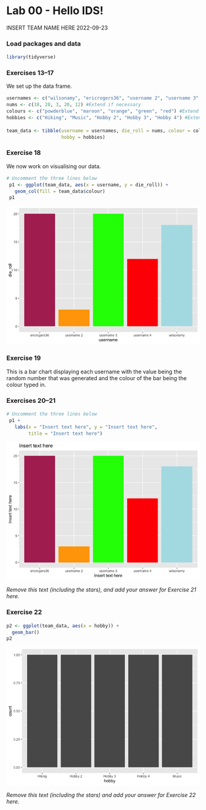 Lab 00 - Hello IDS!
================
INSERT TEAM NAME HERE
2022-09-23

### Load packages and data

``` r
library(tidyverse) 
```

### Exercises 13–17

We set up the data frame.

``` r
usernames <- c("wilsonamy", "ericrogers36", "username 2", "username 3", "username 4") #Extend if necessary
nums <- c(18, 20, 3, 20, 12) #Extend if necessary
colours <- c("powderblue", "maroon", "orange", "green", "red") #Extend if necessary
hobbies <- c("Hiking", "Music", "Hobby 2", "Hobby 3", "Hobby 4") #Extend if necessary

team_data <- tibble(username = usernames, die_roll = nums, colour = colours,
                    hobby = hobbies)
```

### Exercise 18

We now work on visualising our data.

``` r
# Uncomment the three lines below
 p1 <- ggplot(team_data, aes(x = username, y = die_roll)) +
   geom_col(fill = team_data$colour)
 p1
```

![](lab-00_files/figure-gfm/bar-plot-1.png)<!-- -->

### Exercise 19

This is a bar chart displaying each username with the value being the
random number that was generated and the colour of the bar being the
colour typed in.

### Exercises 20–21

``` r
# Uncomment the three lines below
 p1 +
   labs(x = "Insert text here", y = "Insert text here",
        title = "Insert text here")
```

![](lab-00_files/figure-gfm/labelled-bar-plot-1.png)<!-- -->

*Remove this text (including the stars), and add your answer for
Exercise 21 here.*

### Exercise 22

``` r
p2 <- ggplot(team_data, aes(x = hobby)) +
  geom_bar()
p2
```

![](lab-00_files/figure-gfm/new-bar-plot-1.png)<!-- -->

*Remove this text (including the stars) and add your answer for Exercise
22 here.*
